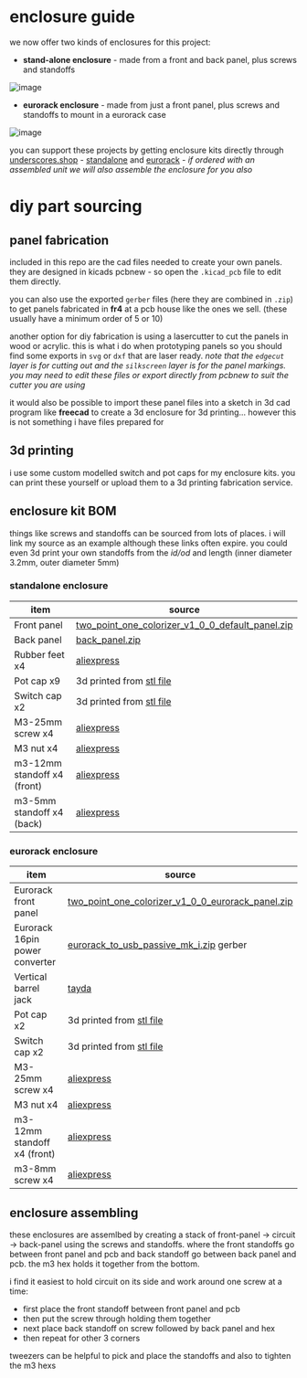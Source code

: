 # enclosure guide

we now offer two kinds of enclosures for this project:

- __stand-alone enclosure__ - made from a front and back panel, plus screws and standoffs

![image](https://github.com/user-attachments/assets/73c23717-3dd7-4994-87d6-a616bb52a0e9)

- __eurorack enclosure__ - made from just a front panel, plus screws and standoffs to mount in a eurorack case

![image](https://github.com/user-attachments/assets/b606444f-b284-4cc8-b31d-5bed78b4ae21)


you can support these projects by getting enclosure kits directly through [underscores.shop](https://underscores.shop) - [standalone](https://underscores.shop/product/standalone-enclosure-kit-for-two_point_one_colorizer/) and [eurorack](https://underscores.shop/product/eurorack-kit-for-two_point_one_colorizer/) - _if ordered with an assembled unit we will also assemble the enclosure for you also_

# diy part sourcing

## panel fabrication

included in this repo are the cad files needed to create your own panels. they are designed in kicads pcbnew - so open the `.kicad_pcb` file to edit them directly. 


you can also use the exported `gerber` files (here they are combined in `.zip`) to get panels fabricated in __fr4__ at a pcb house like the ones we sell. (these usually have a minimum order of 5 or 10)  


another option for diy fabrication is using a lasercutter to cut the panels in wood or acrylic. this is what i do when prototyping panels so you should find some exports in `svg` or `dxf` that are laser ready. _note that the `edgecut` layer is for cutting out and the `silkscreen` layer is for the panel markings. you may need to edit these files or export directly from pcbnew to suit the cutter you are using_


it would also be possible to import these panel files into a sketch in 3d cad program like __freecad__ to create a 3d enclosure for 3d printing... however this is not something i have files prepared for

## 3d printing

i use some custom modelled switch and pot caps for my enclosure kits. you can print these yourself or upload them to a 3d printing fabrication service.

## enclosure kit BOM

things like screws and standoffs can be sourced from lots of places. i will link my source as an example although these links often expire. you could even 3d print your own standoffs from the _id/od_ and length (inner diameter 3.2mm, outer diameter 5mm)

### standalone enclosure

item | source
--- | ---
Front panel | [two_point_one_colorizer_v1_0_0_default_panel.zip](https://github.com/cyberboy666/two_point_one_colorizer/blob/main/panel/default_panel/two_point_one_colorizer_v1_0_0_default_panel.zip)
Back panel | [back_panel.zip](https://github.com/cyberboy666/two_point_one_colorizer/blob/main/panel/back_panel/back_panel.zip)
Rubber feet x4 | [aliexpress](https://www.aliexpress.com/item/1005005287385986.html?pdp_ext_f=%7B%22sku_id%22:%2212000032498489269%22%7D)
Pot cap x9 | 3d printed from [stl file](https://github.com/cyberboy666/enclosure_kit_commons/blob/main/cap_pot_6mm_shaft/cap_pot_star_single_r2.8.stl)
Switch cap x2 | 3d printed from [stl file](https://github.com/cyberboy666/enclosure_kit_commons/blob/main/cap_switch_1P2T_tayda_A-659/cap_switch_1P2T_tayda_A-659_single-cap.stl)
M3-25mm screw x4 | [aliexpress](https://www.aliexpress.com/item/1005002364189187.html?pdp_ext_f=%7B%22sku_id%22:%2212000020354274907%22%7D)
M3 nut x4 | [aliexpress](https://www.aliexpress.com/item/1005007502691265.html?pdp_ext_f=%7B"sku_id":"12000041089836836"%7D)
m3-12mm standoff x4 (front) | [aliexpress](https://www.aliexpress.com/item/1005003086579258.html?pdp_ext_f=%7B"sku_id":"12000023995222163"%7D)
m3-5mm standoff x4 (back) | [aliexpress](https://www.aliexpress.com/item/1005003086579258.html?pdp_ext_f=%7B"sku_id":"12000023995222156"%7D)

### eurorack enclosure

item | source
--- | ---
Eurorack front panel | [two_point_one_colorizer_v1_0_0_eurorack_panel.zip](https://github.com/cyberboy666/two_point_one_colorizer/blob/main/panel/eurorack_panel/two_point_one_colorizer_v1_0_0_eurorack_panel.zip)
Eurorack 16pin power converter | [eurorack_to_usb_passive_mk_i.zip](https://github.com/cyberboy666/enclosure_kit_commons/blob/main/eurorack_power-adapters/eurorack_to_usb_passive/eurorack_to_usb_passive_mk_i.zip) gerber
Vertical barrel jack | [tayda](https://www.taydaelectronics.com/dc-power-jack-2-1mm-round-type-panel-mount-1.html)
Pot cap x2 | 3d printed from [stl file](https://github.com/cyberboy666/enclosure_kit_commons/blob/main/cap_pot_6mm_shaft/cap_pot_star_single_r2.8.stl)
Switch cap x2 | 3d printed from [stl file](https://github.com/cyberboy666/enclosure_kit_commons/blob/main/cap_switch_1P2T_tayda_A-659/cap_switch_1P2T_tayda_A-659_single-cap.stl)
M3-25mm screw x4 | [aliexpress](https://www.aliexpress.com/item/1005002364189187.html?pdp_ext_f=%7B%22sku_id%22:%2212000020354274907%22%7D)
M3 nut x4 | [aliexpress](https://www.aliexpress.com/item/1005007502691265.html?pdp_ext_f=%7B"sku_id":"12000041089836836"%7D)
m3-12mm standoff x4 (front) | [aliexpress](https://www.aliexpress.com/item/1005003086579258.html?pdp_ext_f=%7B"sku_id":"12000023995222163"%7D)
m3-8mm screw x4 | [aliexpress](https://www.aliexpress.com/item/1005002364189187.html?pdp_ext_f=%7B%22sku_id%22:%2212000020354274900%22%7D)

## enclosure assembling

these enclosures are assemlbed by creating a stack of front-panel -> circuit -> back-panel using the screws and standoffs. where the front standoffs go between front panel and pcb and back standoff go between back panel and pcb. the m3 hex holds it together from the bottom.

i find it easiest to hold circuit on its side and work around one screw at a time:

- first place the front standoff between front panel and pcb
- then put the screw through holding them together
- next place back standoff on screw followed by back panel and hex
- then repeat for other 3 corners

tweezers can be helpful to pick and place the standoffs and also to tighten the m3 hexs
